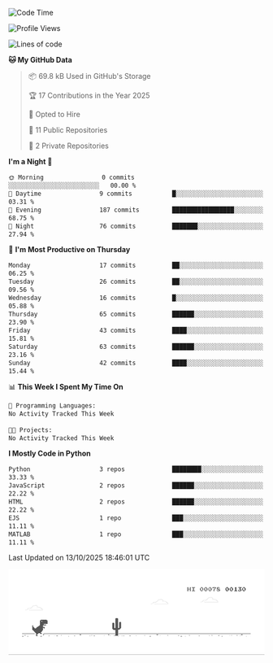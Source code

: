 <!--START_SECTION:waka-->
![Code Time](http://img.shields.io/badge/Code%20Time-28%20hrs%206%20mins-blue)

![Profile Views](http://img.shields.io/badge/Profile%20Views-0-blue)

![Lines of code](https://img.shields.io/badge/From%20Hello%20World%20I%27ve%20Written-616.9%20thousand%20lines%20of%20code-blue)

**🐱 My GitHub Data** 

> 📦 69.8 kB Used in GitHub's Storage 
 > 
> 🏆 17 Contributions in the Year 2025
 > 
> 💼 Opted to Hire
 > 
> 📜 11 Public Repositories 
 > 
> 🔑 2 Private Repositories 
 > 
**I'm a Night 🦉** 

```text
🌞 Morning                0 commits           ░░░░░░░░░░░░░░░░░░░░░░░░░   00.00 % 
🌆 Daytime                9 commits           █░░░░░░░░░░░░░░░░░░░░░░░░   03.31 % 
🌃 Evening                187 commits         █████████████████░░░░░░░░   68.75 % 
🌙 Night                  76 commits          ███████░░░░░░░░░░░░░░░░░░   27.94 % 
```
📅 **I'm Most Productive on Thursday** 

```text
Monday                   17 commits          ██░░░░░░░░░░░░░░░░░░░░░░░   06.25 % 
Tuesday                  26 commits          ██░░░░░░░░░░░░░░░░░░░░░░░   09.56 % 
Wednesday                16 commits          █░░░░░░░░░░░░░░░░░░░░░░░░   05.88 % 
Thursday                 65 commits          ██████░░░░░░░░░░░░░░░░░░░   23.90 % 
Friday                   43 commits          ████░░░░░░░░░░░░░░░░░░░░░   15.81 % 
Saturday                 63 commits          ██████░░░░░░░░░░░░░░░░░░░   23.16 % 
Sunday                   42 commits          ████░░░░░░░░░░░░░░░░░░░░░   15.44 % 
```


📊 **This Week I Spent My Time On** 

```text
💬 Programming Languages: 
No Activity Tracked This Week

🐱‍💻 Projects: 
No Activity Tracked This Week
```

**I Mostly Code in Python** 

```text
Python                   3 repos             ████████░░░░░░░░░░░░░░░░░   33.33 % 
JavaScript               2 repos             ██████░░░░░░░░░░░░░░░░░░░   22.22 % 
HTML                     2 repos             ██████░░░░░░░░░░░░░░░░░░░   22.22 % 
EJS                      1 repo              ███░░░░░░░░░░░░░░░░░░░░░░   11.11 % 
MATLAB                   1 repo              ███░░░░░░░░░░░░░░░░░░░░░░   11.11 % 
```




 Last Updated on 13/10/2025 18:46:01 UTC
<!--END_SECTION:waka-->

![Alt Text](dino.gif)

<!--
**Emre-Yaz/emre-yaz** is a ✨ _special_ ✨ repository because its `README.md` (this file) appears on your GitHub profile.
-->
